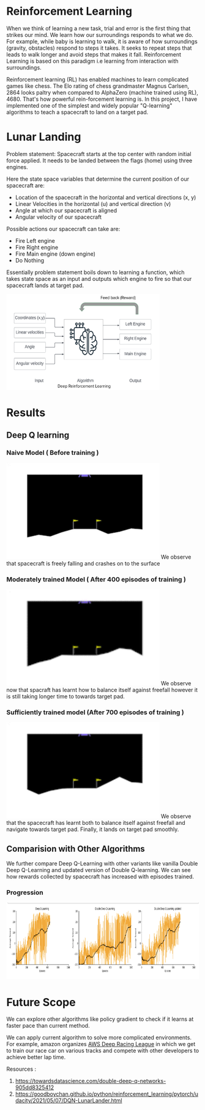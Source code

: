 # Reinforcement Learning 

When we think of learning a new task, trial and error is the first thing that strikes our mind. We learn how our surroundings responds to what we do. For example, while baby is learning to walk, it is aware of how surroundings (gravity, obstacles) respond to steps it takes. It seeks to repeat steps that leads to walk longer and avoid steps that makes it fall. Reinforcement Learning is based on this paradigm i.e learning from interaction with surroundings.


Reinforcement learning (RL) has enabled machines to learn complicated games like chess. The Elo rating of chess grandmaster Magnus Carlsen, 2864 looks paltry when compared to AlphaZero (machine trained using RL), 4680. That's how powerful rein-forcement learning is.
In this project, I have implemented one of the simplest and widely popular "Q-learning" algorithms to teach a spacecraft to land on a target pad.


# Lunar Landing

Problem statement: Spacecraft starts at the top center with random initial force applied. It needs to be landed between the flags (home) using three engines.

Here the state space variables that determine the current position of our spacecraft are: 
- Location of the spacecraft in the horizontal and vertical directions (x, y) 
- Linear Velocities in the horizontal (u) and vertical direction (v)
- Angle at which our spacecraft is aligned 
- Angular velocity of our spacecraft 

Possible actions our spacecraft can take are: 
- Fire Left engine 
- Fire Right engine 
- Fire Main engine (down engine)
- Do Nothing 

Essentially problem statement boils down to learning a function, which takes state space as an input and outputs which engine to fire so that our spacecraft lands at target pad.



<img src="/images/RL diagram.png" width="400" height="250"/>

# Results


## Deep Q learning

### Naive Model ( Before training )
<img src="/images/naive.gif" width="400" height="250"/>
We observe that spacecraft is freely falling and crashes on to the surface 

### Moderately trained Model ( After 400 episodes of training )
<img src="/images/intermediate.gif" width="400" height="250"/>
We observe now that spacraft has learnt how to balance itself against freefall however it is still taking longer time to towards target pad.



### Sufficiently trained model (After 700 episodes of training )
<img src="/images/trained_dqn.gif" width="400" height="250"/>
We observe that the spacecraft has learnt both to balance itself against freefall and navigate towards target pad. Finally, it lands on target pad smoothly.



## Comparision with Other Algorithms 
We further compare Deep Q-Learning with other variants like vanilla Double Deep Q-Learning and updated version of Double Q-learning. We can see how rewards collected by spacecraft has increased with episodes trained.

### Progression 
<img src="/images/progression.png" width="1000" height="200"/>

# Future Scope

We can explore other algorithms like policy gradient to check if it learns at faster pace than current method.

We can apply current algorithm to solve more complicated environments. For example, amazon organizes <a href="https://aws.amazon.com/deepracer/">AWS Deep Racing League</a> in which we get to train our race car on various tracks and compete with other developers to achieve better lap time.


Resources : 
1. https://towardsdatascience.com/double-deep-q-networks-905dd8325412
2. https://goodboychan.github.io/python/reinforcement_learning/pytorch/udacity/2021/05/07/DQN-LunarLander.html

